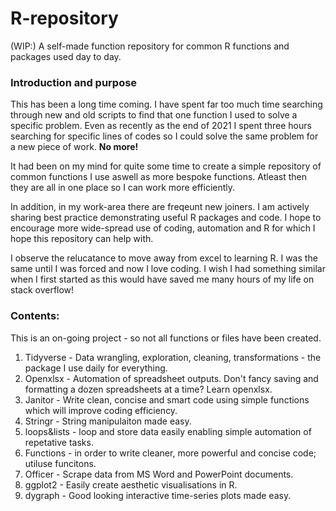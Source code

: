 # R-repository
(WIP:) A self-made function repository for common R functions and packages used day to day.

### Introduction and purpose

This has been a long time coming. I have spent far too much time searching through new and old scripts to find that one function I used to solve a specific problem. Even as recently as the end of 2021 I spent three hours searching for specific lines of codes so I could solve the same problem for a new piece of work. **No more!**

It had been on my mind for quite some time to create a simple repository of common functions I use aswell as more bespoke functions. Atleast then they are all in one place so I can work more efficiently. 

In addition, in my work-area there are freqeunt new joiners. I am actively sharing best practice demonstrating useful R packages and code. I hope to encourage more wide-spread use of coding, automation and R for which I hope this repository can help with.

I observe the relucatance to move away from excel to learning R. I was the same until I was forced and now I love coding. I wish I had something similar when I first started as this would have saved me many hours of my life on stack overflow! 


### Contents:

This is an on-going project - so not all functions or files have been created. 

1. Tidyverse - Data wrangling, exploration, cleaning, transformations - the package I use daily for everything. 
2. Openxlsx - Automation of spreadsheet outputs. Don't fancy saving and formatting a dozen spreadsheets at a time? Learn openxlsx. 
3. Janitor - Write clean, concise and smart code using simple functions which will improve coding efficiency. 
4. Stringr - String manipulaiton made easy.
5. loops&lists - loop and store data easily enabling simple automation of repetative tasks.
6. Functions - in order to write cleaner, more powerful and concise code; utiluse funcitons.
7. Officer - Scrape data from MS Word and PowerPoint documents.
8. ggplot2 - Easily create aesthetic visualisations in R. 
9. dygraph - Good looking interactive time-series plots made easy. 

